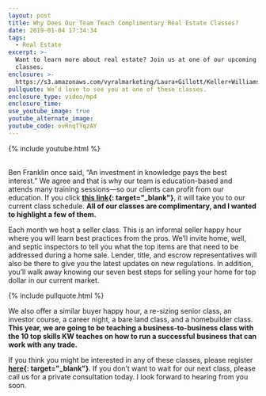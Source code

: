 ```yaml
---
layout: post
title: Why Does Our Team Teach Complimentary Real Estate Classes?
date: 2019-01-04 17:34:34
tags:
  - Real Estate
excerpt: >-
  Want to learn more about real estate? Join us at one of our upcoming free
  classes.
enclosure: >-
  https://s3.amazonaws.com/vyralmarketing/Laura+Gillott/Keller+Williams+Mid-Willamette+_+Why+Does+Our+Team+Teach+Complimentary+Real+Estate+Classes_.mp4
pullquote: We’d love to see you at one of these classes.
enclosure_type: video/mp4
enclosure_time:
use_youtube_image: true
youtube_alternate_image:
youtube_code: ovRnqTYqzAY
---
```


{% include youtube.html %}

<br>Ben Franklin once said, “An investment in knowledge pays the best interest.” We agree and that is why our team is education-based and attends many training sessions—so our clients can profit from our education. If you click **[this link](https://www.teamgillott.com/info/classes){: target="_blank"}**, it will take you to our current class schedule. **All of our classes are complimentary, and I wanted to highlight a few of them.**

Each month we host a seller class. This is an informal seller happy hour where you will learn best practices from the pros. We’ll invite home, well, and septic inspectors to tell you what the top items are that need to be addressed during a home sale. Lender, title, and escrow representatives will also be there to give you the latest updates on new regulations. In addition, you’ll walk away knowing our seven best steps for selling your home for top dollar in our current market.

{% include pullquote.html %}

We also offer a similar buyer happy hour, a re-sizing senior class, an investor course, a career night, a bare land class, and a homebuilder class. **This year, we are going to be teaching a business-to-business class with the 10 top skills KW teaches on how to run a successful business that can work with any trade.**

If you think you might be interested in any of these classes, please register **[here](https://www.teamgillott.com/info/classes){: target="_blank"}**. If you don’t want to wait for our next class, please call us for a private consultation today. I look forward to hearing from you soon.